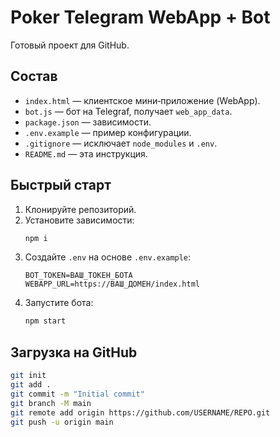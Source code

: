 # Poker Telegram WebApp + Bot

Готовый проект для GitHub.

## Состав
- `index.html` — клиентское мини‑приложение (WebApp).
- `bot.js` — бот на Telegraf, получает `web_app_data`.
- `package.json` — зависимости.
- `.env.example` — пример конфигурации.
- `.gitignore` — исключает `node_modules` и `.env`.
- `README.md` — эта инструкция.

## Быстрый старт
1. Клонируйте репозиторий.
2. Установите зависимости:
   ```bash
   npm i
   ```
3. Создайте `.env` на основе `.env.example`:
   ```
   BOT_TOKEN=ВАШ_ТОКЕН_БОТА
   WEBAPP_URL=https://ВАШ_ДОМЕН/index.html
   ```
4. Запустите бота:
   ```bash
   npm start
   ```

## Загрузка на GitHub
```bash
git init
git add .
git commit -m "Initial commit"
git branch -M main
git remote add origin https://github.com/USERNAME/REPO.git
git push -u origin main
```

